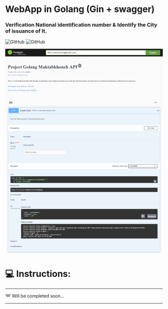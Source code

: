 # WebApp in Golang (Gin + swagger)
### Verification National identification number & Identify the City of issuance of It.

![GitHub](https://img.shields.io/github/license/saber-khakbiz/Bash-MK-Project?style=for-the-badge)
![GitHub](https://img.shields.io/github/go-mod/go-version/saber-khakbiz/WebApp-nID/master?style=flat-square)


![img](https://github.com/saber-khakbiz/WebApp-nID/blob/master/img-readme/go-and-gin.png)

# :computer: Instructions:

--------------------------------------------------
:loop:
Will be completed soon...


**************************************************






